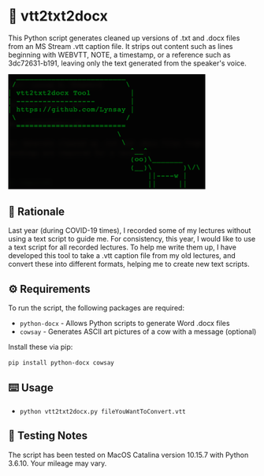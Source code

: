 # 📃 vtt2txt2docx
This Python script generates cleaned up versions of .txt and .docx files from an MS Stream .vtt caption file.  It strips out content such as lines beginning with WEBVTT, NOTE, a timestamp, or a reference such as 3dc72631-b191, leaving only the text generated from the speaker's voice.

<img src="https://raw.githubusercontent.com/Lynsay/vtt2txt2docx/main/gfx/vtt2txt2docx.png" alt="vtt2txt2docx on the command line" width="400"/>


## 🤔 Rationale
Last year (during COVID-19 times), I recorded some of my lectures without using a text script to guide me.  For consistency, this year, I would like to use a text script for all recorded lectures.  To help me write them up, I have developed this tool to take a .vtt caption file from my old lectures, and convert these into different formats, helping me to create new text scripts.

## ⚙️ Requirements
To run the script, the following packages are required:

* `python-docx` - Allows Python scripts to generate Word .docx files
* `cowsay` - Generates ASCII art pictures of a cow with a message (optional)

Install these via pip:

`pip install python-docx cowsay`

## ⌨️ Usage
* `python vtt2txt2docx.py fileYouWantToConvert.vtt`

## 🔨 Testing Notes
The script has been tested on MacOS Catalina version 10.15.7 with Python 3.6.10. Your mileage may vary.

